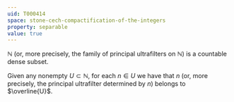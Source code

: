 ```yaml
---
uid: T000414
space: stone-cech-compactification-of-the-integers
property: separable
value: true
---
```

$\mathbb{N}$ (or, more precisely, the family of principal ultrafilters on $\mathbb{N}$) is a countable dense subset.

Given any nonempty $U \subset \mathbb{N}$, for each $n \in U$ we have that $n$ (or, more precisely, the principal ultrafilter determined by $n$) belongs to $\overline{U}$.

